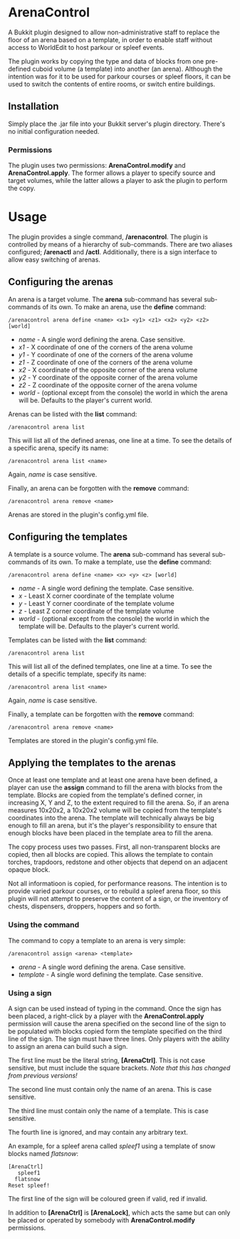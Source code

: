 # ArenaControl

A Bukkit plugin designed to allow non-administrative staff to replace the floor
of an arena based on a template, in order to enable staff without access to
WorldEdit to host parkour or spleef events.

The plugin works by copying the type and data of blocks from one pre-defined
cuboid volume (a template) into another (an arena). Although the intention was
for it to be used for parkour courses or spleef floors, it can be used to
switch the contents of entire rooms, or switch entire buildings.

## Installation

Simply place the .jar file into your Bukkit server's plugin directory. There's
no initial configuration needed.

### Permissions

The plugin uses two permissions: **ArenaControl.modify** and **ArenaControl.apply**.
The former allows a player to specify source and target volumes, while the
latter allows a player to ask the plugin to perform the copy.

# Usage

The plugin provides a single command, **/arenacontrol**. The plugin is
controlled by means of a hierarchy of sub-commands. There are two aliases
configured; **/arenactl** and **/actl**. Additionally, there is a sign interface
to allow easy switching of arenas.

## Configuring the arenas

An arena is a target volume. The **arena** sub-command has several sub-commands
of its own. To make an arena, use the **define** command:

    /arenacontrol arena define <name> <x1> <y1> <z1> <x2> <y2> <z2> [world]

- *name* - A single word defining the arena. Case sensitive.
- *x1* - X coordinate of one of the corners of the arena volume
- *y1* - Y coordinate of one of the corners of the arena volume
- *z1* - Z coordinate of one of the corners of the arena volume
- *x2* - X coordinate of the opposite corner of the arena volume
- *y2* - Y coordinate of the opposite corner of the arena volume
- *z2* - Z coordinate of the opposite corner of the arena volume
- *world* - (optional except from the console) the world in which the arena will be. Defaults to the player's current world.

Arenas can be listed with the **list** command:

    /arenacontrol arena list

This will list all of the defined arenas, one line at a time. To see the details of a specific arena, specify its name:

    /arenacontrol arena list <name>

Again, *name* is case sensitive.

Finally, an arena can be forgotten with the **remove** command:

    /arenacontrol arena remove <name>

Arenas are stored in the plugin's config.yml file.

## Configuring the templates

A template is a source volume. The **arena** sub-command has several sub-commands
of its own. To make a template, use the **define** command:

    /arenacontrol arena define <name> <x> <y> <z> [world]

- *name* - A single word defining the template. Case sensitive.
- *x* - Least X corner coordinate of the template volume
- *y* - Least Y corner coordinate of the template volume
- *z* - Least Z corner coordinate of the template volume
- *world* - (optional except from the console) the world in which the template will be. Defaults to the player's current world.

Templates can be listed with the **list** command:

    /arenacontrol arena list

This will list all of the defined templates, one line at a time. To see the details of a specific template, specify its name:

    /arenacontrol arena list <name>

Again, *name* is case sensitive.

Finally, a template can be forgotten with the **remove** command:

    /arenacontrol arena remove <name>

Templates are stored in the plugin's config.yml file.

## Applying the templates to the arenas

Once at least one template and at least one arena have been defined, a player can
use the **assign** command to fill the arena with blocks from the template. Blocks
are copied from the template's defined corner, in increasing X, Y and Z, to the
extent required to fill the arena. So, if an arena measures 10x20x2, a 10x20x2
volume will be copied from the template's coordinates into the arena. The template
will technically always be big enough to fill an arena, but it's the player's
responsibility to ensure that enough blocks have been placed in the template area
to fill the arena.

The copy process uses two passes. First, all non-transparent blocks are copied,
then all blocks are copied. This allows the template to contain torches, trapdoors,
redstone and other objects that depend on an adjacent opaque block.

Not all informatioon is copied, for performance reasons. The intention is to provide
varied parkour courses, or to rebuild a spleef arena floor, so this plugin will
not attempt to preserve the content of a sign, or the inventory of chests, dispensers,
droppers, hoppers and so forth.

### Using the command

The command to copy a template to an arena is very simple:

    /arenacontrol assign <arena> <template>

- *arena* - A single word defining the arena. Case sensitive.
- *template* - A single word defining the template. Case sensitive.

### Using a sign

A sign can be used instead of typing in the command. Once the sign has been placed,
a right-click by a player with the **ArenaControl.apply** permission will cause
the arena specified on the second line of the sign to be populated with blocks
copied form the template specified on the third line of the sign. The sign must
have three lines. Only players with the ability to assign an arena can build such
a sign.

The first line must be the literal string, **[ArenaCtrl]**. This is not case
sensitive, but must include the square brackets. *Note that this has changed
from previous versions!*

The second line must contain only the name of an arena. This is case sensitive.

The third line must contain only the name of a template. This is case sensitive.

The fourth line is ignored, and may contain any arbitrary text.

An example, for a spleef arena called *spleef1* using a template of snow blocks
named *flatsnow*:

    [ArenaCtrl]
       spleef1
      flatsnow
    Reset spleef!

The first line of the sign will be coloured green if valid, red if invalid.

In addition to **[ArenaCtrl]** is **[ArenaLock]**, which acts the same but can
only be placed or operated by somebody with **ArenaControl.modify** permissions.  